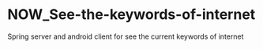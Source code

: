# NOW_See-the-keywords-of-internet
Spring server and android client for see the current keywords of internet
